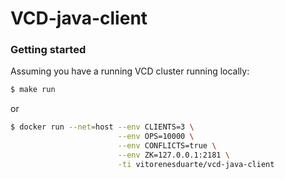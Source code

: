 # VCD-java-client

### Getting started

Assuming you have a running VCD cluster running locally:

```bash
$ make run
```

or

```bash
$ docker run --net=host --env CLIENTS=3 \
                        --env OPS=10000 \
                        --env CONFLICTS=true \
                        --env ZK=127.0.0.1:2181 \
                        -ti vitorenesduarte/vcd-java-client
```
